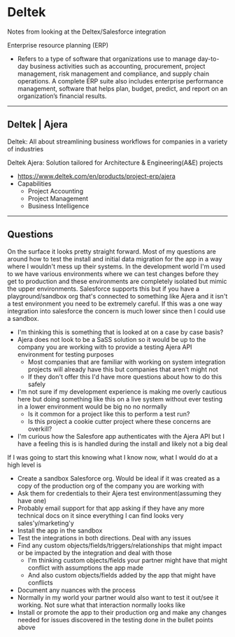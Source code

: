 # Deltek

Notes from looking at the Deltex/Salesforce integration

Enterprise resource planning (ERP)

- Refers to a type of software that organizations use to manage day-to-day business activities such as accounting, procurement, project management, risk management and compliance, and supply chain operations. A complete ERP suite also includes enterprise performance management, software that helps plan, budget, predict, and report on an organization’s financial results.

---

## Deltek | Ajera

Deltek: All about streamlining business workflows for companies in a variety of industries

Deltek Ajera: Solution tailored for Architecture & Engineering(A&E) projects

- <https://www.deltek.com/en/products/project-erp/ajera>
- Capabilities
  - Project Accounting
  - Project Management
  - Business Intelligence

---

## Questions

On the surface it looks pretty straight forward. Most of my questions are around how to test the install and initial data migration for the app  in a way where I wouldn't mess up their systems. In the development world I'm used to we have various environments where we can test changes before they get to production and these environments are completely isolated but mimic the upper environments. Salesforce supports this but if you have a playground/sandbox org that's connected to something like Ajera and it isn't a test environment you need to be extremely careful. If this was a one way integration into salesforce the concern is much lower since then I could use a sandbox.

- I'm thinking this is something that is looked at on a case by case basis?
- Ajera does not look to be a SaSS solution so it would be up to the company you are working with to provide a testing Ajera API environment for testing purposes
  - Most companies that are familiar with working on system integration projects will already have this but companies that aren't might not
  - If they don't offer this I'd have more questions about how to do this safely
- I'm not sure if my development experience is making me overly cautious here but doing something like this on a live system without ever testing in a lower environment would be big no no normally
  - Is it common for a project like this to perform a test run?
  - Is this project a cookie cutter project where these concerns are overkill?
- I'm curious how the Salesfore app authenticates with the Ajera API but I have a feeling this is is handled during the install and likely not a big deal

If I was going to start this knowing what I know now, what I would do at a high level is

- Create a sandbox Salesforce org. Would be ideal if it was created as a copy of the production org of the company you are working with
- Ask them for credentials to their Ajera test environment(assuming they have one)
- Probably email support for that app asking if they have any more technical docs on it since everything I can find looks very sales'y/marketing'y
- Install the app in the sandbox
- Test the integrations in both directions. Deal with any issues
- Find any custom objects/fields/triggers/relationships that might impact or be impacted by the integration and deal with those
  - I'm thinking custom objects/fields your partner might have that might conflict with assumptions the app made
  - And also custom objects/fields added by the app that might have conflicts
- Document any nuances with the process
- Normally in my world your partner would also want to test it out/see it working. Not sure what that interaction normally looks like
- Install or promote the app to their production org and make any changes needed for issues discovered in the testing done in the bullet points above






